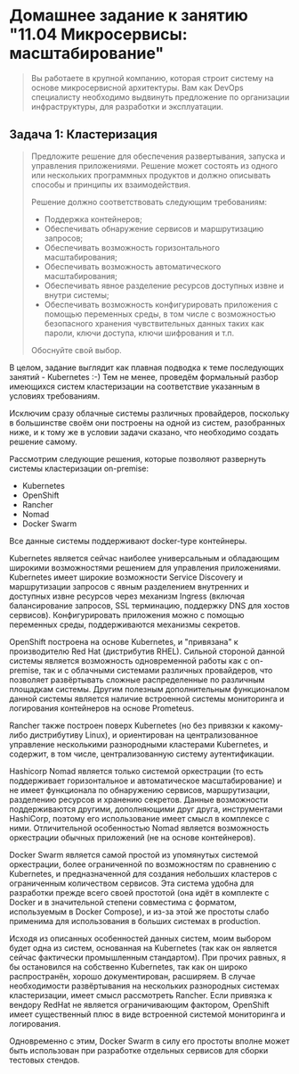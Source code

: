 # Домашнее задание к занятию "11.04 Микросервисы: масштабирование"

> Вы работаете в крупной компанию, которая строит систему на основе микросервисной архитектуры.
> Вам как DevOps специалисту необходимо выдвинуть предложение по организации инфраструктуры, для разработки и эксплуатации.

## Задача 1: Кластеризация

> Предложите решение для обеспечения развертывания, запуска и управления приложениями.
> Решение может состоять из одного или нескольких программных продуктов и должно описывать способы и принципы их взаимодействия.
> 
> Решение должно соответствовать следующим требованиям:
> - Поддержка контейнеров;
> - Обеспечивать обнаружение сервисов и маршрутизацию запросов;
> - Обеспечивать возможность горизонтального масштабирования;
> - Обеспечивать возможность автоматического масштабирования;
> - Обеспечивать явное разделение ресурсов доступных извне и внутри системы;
> - Обеспечивать возможность конфигурировать приложения с помощью переменных среды, в том числе с возможностью безопасного хранения чувствительных данных таких как пароли, ключи доступа, ключи шифрования и т.п.
> 
> Обоснуйте свой выбор.

В целом, задание выглядит как плавная подводка к теме последующих занятий - Kubernetes :-) Тем не менее, проведём формальный разбор имеющихся систем кластеризации на соответствие указанным в условиях требованиям.

Исключим сразу облачные системы различных провайдеров, поскольку в большинстве своём они построены на одной из систем, разобранных ниже, и к тому же в условии задачи сказано, что необходимо создать решение самому. 

Рассмотрим следующие решения, которые позволяют развернуть системы кластеризации on-premise:

- Kubernetes
- OpenShift
- Rancher
- Nomad
- Docker Swarm

Все данные системы поддерживают docker-type контейнеры.

Kubernetes является сейчас наиболее универсальным и обладающим широкими возможностями решением для управления приложениями. Kubernetes имеет широкие возможности Service Discovery и маршрутизации запросов с явным разделением внутренних и доступных извне ресурсов через механизм Ingress (включая балансирование запросов, SSL терминацию, поддержку DNS для хостов сервисов). Конфигурировать приложения можно с помощью переменных среды, поддерживаются механизмы секретов.

OpenShift построена на основе Kubernetes, и "привязана" к производителю Red Hat (дистрибутив RHEL). Сильной стороной данной системы является возможность одновременной работы как с on-premise, так и с облачными системами различных провайдеров, что позволяет развёртывать сложные распределенные по различным площадкам системы. Другим полезным дополнительным функционалом данной системы является наличие встроенной системы мониторинга и логирования контейнеров на основе Prometeus. 

Rancher также построен поверх Kubernetes (но без привязки к какому-либо дистрибутиву Linux), и ориентирован на централизованное управление несколькими разнородными кластерами Kubernetes, и содержит, в том числе, централизованную систему аутентификации.

Hashicorp Nomad является только системой оркестрации (то есть поддерживает горизонтальное и автоматическое масштабирование) и не имеет функционала по обнаружению сервисов, маршрутизации, разделению ресурсов и хранению секретов. Данные возможности поддерживаются другими, дополняющими друг друга, инструментами HashiCorp, поэтому его использование имеет смысл в комплексе с ними. Отличительной особенностью Nomad является возможность оркестрации обычных приложений (не на основе контейнеров). 

Docker Swarm является самой простой из упомянутых системой оркестрации, более ограниченной по возможностям по сравнению с Kubernetes, и предназначенной для создания небольших кластеров с ограниченным количеством сервисов. Эта система удобна для разработки прежде всего своей простотой (она идёт в комплекте с Docker и в значительной степени совместима с форматом, используемым в Docker Compose), и из-за этой же простоты слабо применима для использования в больших системах в production.

Исходя из описанных особенностей данных систем, моим выбором будет одна из систем, основанная на Kubernetes (так как он является сейчас фактически промышленным стандартом). При прочих равных, я бы остановился на собственно Kubernetes, так как он широко распространён, хорошо документирован, расширяем. В случае необходимости развёртывания на нескольких разнородных системах кластеризации, имеет смысл рассмотреть Rancher. Если привязка к вендору RedHat не является ограничивающим фактором, OpenShift имеет существенный плюс в виде встроенной системой мониторинга и логирования.

Одновременно с этим, Docker Swarm в силу его простоты вполне может быть использован при разработке отдельных сервисов для сборки тестовых стендов. 